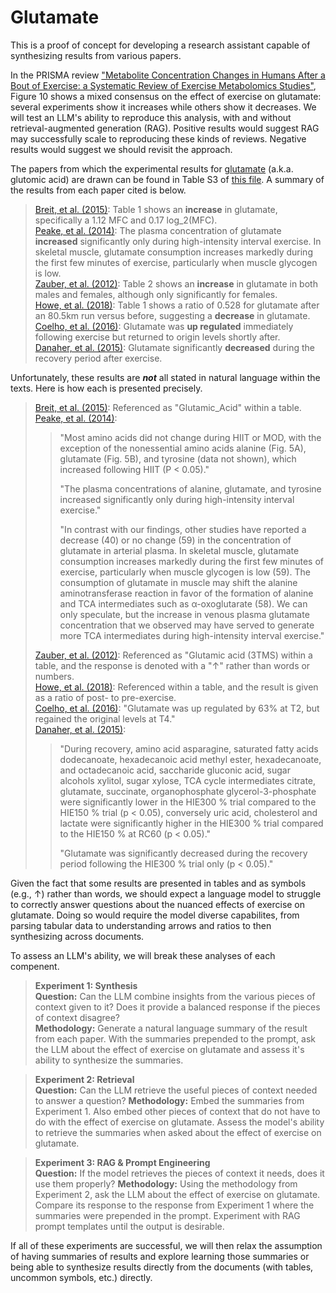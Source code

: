# Glutamate

This is a proof of concept for developing a research assistant capable of synthesizing results from various papers.

In the PRISMA review ["Metabolite Concentration Changes in Humans After a Bout of Exercise: a Systematic Review of Exercise Metabolomics Studies"](https://www.ncbi.nlm.nih.gov/pmc/articles/PMC7010904/), Figure 10 shows a mixed consensus on the effect of exercise on glutamate: several experiments show it increases while others show it decreases. We will test an LLM's ability to reproduce this analysis, with and without retrieval-augmented generation (RAG). Positive results would suggest RAG may successfully scale to reproducing these kinds of reviews. Negative results would suggest we should revisit the approach.

The papers from which the experimental results for [glutamate](https://en.wikipedia.org/wiki/Glutamate_(neurotransmitter)) (a.k.a. glutomic acid) are drawn can be found in Table S3 of [this file](https://www.ncbi.nlm.nih.gov/pmc/articles/PMC7010904/bin/40798_2020_238_MOESM1_ESM.docx). A summary of the results from each paper cited is below.

> [Breit, et al. (2015)](https://www.ncbi.nlm.nih.gov/pmc/articles/PMC4552566/): Table 1 shows an **increase** in glutamate, specifically a 1.12 MFC and 0.17 log_2(MFC).  
> [Peake, et al. (2014)](https://journals.physiology.org/doi/full/10.1152/ajpendo.00276.2014?rfr_dat=cr_pub++0pubmed&url_ver=Z39.88-2003&rfr_id=ori%3Arid%3Acrossref.org): The plasma concentration of glutamate **increased** significantly only during high-intensity interval exercise. In skeletal muscle, glutamate consumption increases markedly during the first few minutes of exercise, particularly when muscle glycogen is low.  
> [Zauber, et al. (2012)](https://analyticalsciencejournals.onlinelibrary.wiley.com/doi/10.1002/pmic.201100228): Table 2 shows an **increase** in glutamate in both males and females, although only significantly for females.  
> [Howe, et al. (2018)](https://www.ncbi.nlm.nih.gov/pmc/articles/PMC5876003/): Table 1 shows a ratio of 0.528 for glutamate after an 80.5km run versus before, suggesting a **decrease** in glutamate.  
> [Coelho, et al. (2016)](https://www.ncbi.nlm.nih.gov/pmc/articles/PMC5133105/): Glutamate was **up regulated** immediately following exercise but returned to origin levels shortly after.  
> [Danaher, et al. (2015)](https://link.springer.com/article/10.1007/s11306-015-0883-7): Glutamate significantly **decreased** during the recovery period after exercise.

Unfortunately, these results are ***not*** all stated in natural language within the texts. Here is how each is presented precisely.

> [Breit, et al. (2015)](https://www.ncbi.nlm.nih.gov/pmc/articles/PMC4552566/): Referenced as "Glutamic_Acid" within a table.  
> [Peake, et al. (2014)](https://journals.physiology.org/doi/full/10.1152/ajpendo.00276.2014?rfr_dat=cr_pub++0pubmed&url_ver=Z39.88-2003&rfr_id=ori%3Arid%3Acrossref.org):
>> "Most amino acids did not change during HIIT or MOD, with the exception of the nonessential amino acids alanine (Fig. 5A), glutamate (Fig. 5B), and tyrosine (data not shown), which increased following HIIT (P < 0.05)."
>>  
>> "The plasma concentrations of alanine, glutamate, and tyrosine increased significantly only during high-intensity interval exercise."
>>
>> "In contrast with our findings, other studies have reported a decrease (40) or no change (59) in the concentration of glutamate in arterial plasma. In skeletal muscle, glutamate consumption increases markedly during the first few minutes of exercise, particularly when muscle glycogen is low (59). The consumption of glutamate in muscle may shift the alanine aminotransferase reaction in favor of the formation of alanine and TCA intermediates such as α-oxoglutarate (58). We can only speculate, but the increase in venous plasma glutamate concentration that we observed may have served to generate more TCA intermediates during high-intensity interval exercise."
>
> [Zauber, et al. (2012)](https://analyticalsciencejournals.onlinelibrary.wiley.com/doi/10.1002/pmic.201100228): Referenced as "Glutamic acid (3TMS) within a table, and the response is denoted with a "↑" rather than words or numbers.  
> [Howe, et al. (2018)](https://www.ncbi.nlm.nih.gov/pmc/articles/PMC5876003/): Referenced within a table, and the result is given as a ratio of post- to pre-exercise.  
> [Coelho, et al. (2016)](https://www.ncbi.nlm.nih.gov/pmc/articles/PMC5133105/): "Glutamate was up regulated by 63% at T2, but regained the original levels at T4."  
> [Danaher, et al. (2015)](https://link.springer.com/article/10.1007/s11306-015-0883-7):
>> "During recovery, amino acid asparagine, saturated fatty acids dodecanoate, hexadecanoic acid methyl ester, hexadecanoate, and octadecanoic acid, saccharide gluconic acid, sugar alcohols xylitol, sugar xylose, TCA cycle intermediates citrate, glutamate, succinate, organophosphate glycerol-3-phosphate were significantly lower in the HIE300 % trial compared to the HIE150 % trial (p < 0.05), conversely uric acid, cholesterol and lactate were significantly higher in the HIE300 % trial compared to the HIE150 % at RC60 (p < 0.05)."
>> 
>> "Glutamate was significantly decreased during the recovery period following the HIE300 % trial only (p < 0.05)."

Given the fact that some results are presented in tables and as symbols (e.g., ↑) rather than words, we should expect a language model to struggle to correctly answer questions about the nuanced effects of exercise on glutamate. Doing so would require the model diverse capabilites, from parsing tabular data to understanding arrows and ratios to then synthesizing across documents.

To assess an LLM's ability, we will break these analyses of each compenent.

> **Experiment 1: Synthesis**  
> **Question:** Can the LLM combine insights from the various pieces of context given to it? Does it provide a balanced response if the pieces of context disagree?  
> **Methodology:** Generate a natural language summary of the result from each paper. With the summaries prepended to the prompt, ask the LLM about the effect of exercise on glutamate and assess it's ability to synthesize the summaries.

> **Experiment 2: Retrieval**  
> **Question:** Can the LLM retrieve the useful pieces of context needed to answer a question?
> **Methodology:** Embed the summaries from Experiment 1. Also embed other pieces of context that do not have to do with the effect of exercise on glutamate. Assess the model's ability to retrieve the summaries when asked about the effect of exercise on glutamate.

> **Experiment 3: RAG & Prompt Engineering**  
> **Question:** If the model retrieves the pieces of context it needs, does it use them properly?
> **Methodology:** Using the methodology from Experiment 2, ask the LLM about the effect of exercise on glutamate. Compare its response to the response from Experiment 1 where the summaries were prepended in the prompt. Experiment with RAG prompt templates until the output is desirable.

If all of these experiments are successful, we will then relax the assumption of having summaries of results and explore learning those summaries or being able to synthesize results directly from the documents (with tables, uncommon symbols, etc.) directly.
